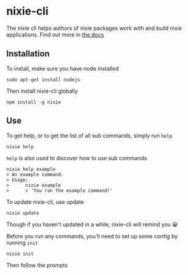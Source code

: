 # nixie-cli

The nixie cli helps authors of nixie packages work with and build nixie applications.  Find out more in [the docs](https://github.com/doug-wade/nixie/tree/master/docs)


## Installation

To install, make sure you have node installed

    sudo apt-get install nodejs

Then install nixie-cli globally

    npm install -g nixie


## Use

To get help, or to get the list of all sub commands, simply run `help`

    nixie help

`help` is also used to discover how to use sub commands

    nixie help example
    > An example command.
    > Usage:
    >      nixie example
    >      > 'You ran the example command!'

To update nixie-cli, use update

    nixie update

Though if you haven't updated in a while, nixie-cli will remind you 😀

Before you run any commands, you'll need to set up some config by running `init`

    nixie init

Then follow the prompts
